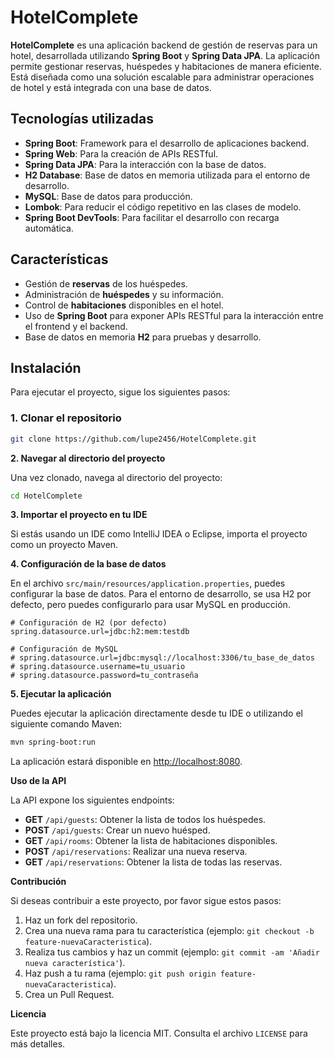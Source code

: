 # **HotelComplete**

**HotelComplete** es una aplicación backend de gestión de reservas para un hotel, desarrollada utilizando **Spring Boot** y **Spring Data JPA**. La aplicación permite gestionar reservas, huéspedes y habitaciones de manera eficiente. Está diseñada como una solución escalable para administrar operaciones de hotel y está integrada con una base de datos.

## **Tecnologías utilizadas**

- **Spring Boot**: Framework para el desarrollo de aplicaciones backend.
- **Spring Web**: Para la creación de APIs RESTful.
- **Spring Data JPA**: Para la interacción con la base de datos.
- **H2 Database**: Base de datos en memoria utilizada para el entorno de desarrollo.
- **MySQL**: Base de datos para producción.
- **Lombok**: Para reducir el código repetitivo en las clases de modelo.
- **Spring Boot DevTools**: Para facilitar el desarrollo con recarga automática.

## **Características**

- Gestión de **reservas** de los huéspedes.
- Administración de **huéspedes** y su información.
- Control de **habitaciones** disponibles en el hotel.
- Uso de **Spring Boot** para exponer APIs RESTful para la interacción entre el frontend y el backend.
- Base de datos en memoria **H2** para pruebas y desarrollo.

## **Instalación**

Para ejecutar el proyecto, sigue los siguientes pasos:

### 1. Clonar el repositorio

```bash
git clone https://github.com/lupe2456/HotelComplete.git
```

**2. Navegar al directorio del proyecto**

Una vez clonado, navega al directorio del proyecto:

```bash
cd HotelComplete
```

**3. Importar el proyecto en tu IDE**

Si estás usando un IDE como IntelliJ IDEA o Eclipse, importa el proyecto como un proyecto Maven.

**4. Configuración de la base de datos**

En el archivo `src/main/resources/application.properties`, puedes configurar la base de datos. Para el entorno de desarrollo, se usa H2 por defecto, pero puedes configurarlo para usar MySQL en producción.

```properties
# Configuración de H2 (por defecto)
spring.datasource.url=jdbc:h2:mem:testdb

# Configuración de MySQL
# spring.datasource.url=jdbc:mysql://localhost:3306/tu_base_de_datos
# spring.datasource.username=tu_usuario
# spring.datasource.password=tu_contraseña
```

**5. Ejecutar la aplicación**

Puedes ejecutar la aplicación directamente desde tu IDE o utilizando el siguiente comando Maven:

```bash
mvn spring-boot:run
```

La aplicación estará disponible en [http://localhost:8080](http://localhost:8080).

**Uso de la API**

La API expone los siguientes endpoints:

- **GET** `/api/guests`: Obtener la lista de todos los huéspedes.
- **POST** `/api/guests`: Crear un nuevo huésped.
- **GET** `/api/rooms`: Obtener la lista de habitaciones disponibles.
- **POST** `/api/reservations`: Realizar una nueva reserva.
- **GET** `/api/reservations`: Obtener la lista de todas las reservas.

**Contribución**

Si deseas contribuir a este proyecto, por favor sigue estos pasos:

1. Haz un fork del repositorio.
2. Crea una nueva rama para tu característica (ejemplo: `git checkout -b feature-nuevaCaracteristica`).
3. Realiza tus cambios y haz un commit (ejemplo: `git commit -am 'Añadir nueva característica'`).
4. Haz push a tu rama (ejemplo: `git push origin feature-nuevaCaracteristica`).
5. Crea un Pull Request.

**Licencia**

Este proyecto está bajo la licencia MIT. Consulta el archivo `LICENSE` para más detalles.
